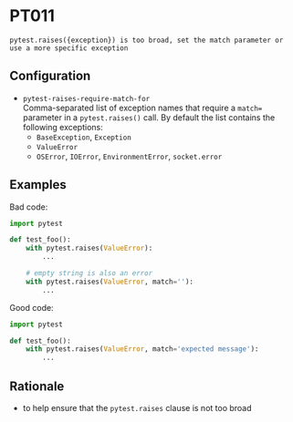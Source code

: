 # PT011

`pytest.raises({exception}) is too broad, set the match parameter or use a more specific exception`

## Configuration

* `pytest-raises-require-match-for`  
Comma-separated list of exception names that require a `match=` parameter
in a `pytest.raises()` call. By default the list contains the following
exceptions:
  * `BaseException`, `Exception`
  * `ValueError`
  * `OSError`, `IOError`, `EnvironmentError`, `socket.error`

## Examples

Bad code:

```python
import pytest

def test_foo():
    with pytest.raises(ValueError):
        ...

    # empty string is also an error
    with pytest.raises(ValueError, match=''):
        ...
```

Good code:

```python
import pytest

def test_foo():
    with pytest.raises(ValueError, match='expected message'):
        ...
```

## Rationale

* to help ensure that the `pytest.raises` clause is not too broad
